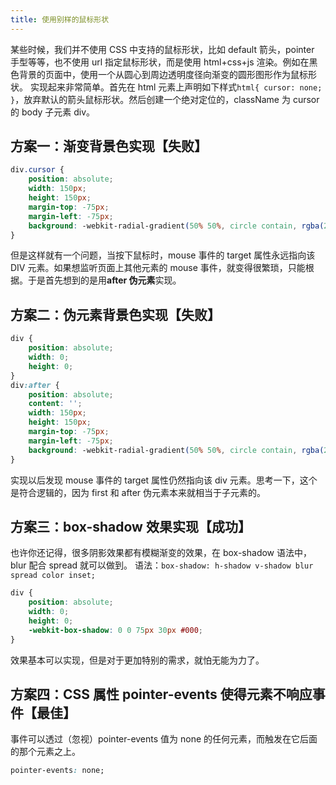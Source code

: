 ```yaml
---
title: 使用别样的鼠标形状
---
```


某些时候，我们并不使用 CSS 中支持的鼠标形状，比如 default 箭头，pointer 手型等等，也不使用 url 指定鼠标形状，而是使用 html+css+js 渲染。例如在黑色背景的页面中，使用一个从圆心到周边透明度径向渐变的圆形图形作为鼠标形状。
实现起来非常简单。首先在 html 元素上声明如下样式`html{ cursor: none; }`，放弃默认的箭头鼠标形状。然后创建一个绝对定位的，className 为 cursor 的 body 子元素 div。

## 方案一：渐变背景色实现【失败】

```css
div.cursor {
    position: absolute;
    width: 150px;
    height: 150px;
    margin-top: -75px;
    margin-left: -75px;
    background: -webkit-radial-gradient(50% 50%, circle contain, rgba(255, 255, 255, 1), rgba(255, 255, 255, 0));
}
```

但是这样就有一个问题，当按下鼠标时，mouse 事件的 target 属性永远指向该 DIV 元素。如果想监听页面上其他元素的 mouse 事件，就变得很繁琐，只能根据。于是首先想到的是用**after 伪元素**实现。

## 方案二：伪元素背景色实现【失败】

```css
div {
    position: absolute;
    width: 0;
    height: 0;
}
div:after {
    position: absolute;
    content: '';
    width: 150px;
    height: 150px;
    margin-top: -75px;
    margin-left: -75px;
    background: -webkit-radial-gradient(50% 50%, circle contain, rgba(255, 255, 255, 1), rgba(255, 255, 255, 0));
}
```

实现以后发现 mouse 事件的 target 属性仍然指向该 div 元素。思考一下，这个是符合逻辑的，因为 first 和 after 伪元素本来就相当于子元素的。

## 方案三：box-shadow 效果实现【成功】

也许你还记得，很多阴影效果都有模糊渐变的效果，在 box-shadow 语法中，blur 配合 spread 就可以做到。
语法：`box-shadow: h-shadow v-shadow blur spread color inset;`

```css
div {
    position: absolute;
    width: 0;
    height: 0;
    -webkit-box-shadow: 0 0 75px 30px #000;
}
```

效果基本可以实现，但是对于更加特别的需求，就怕无能为力了。

## 方案四：CSS 属性 pointer-events 使得元素不响应事件【最佳】

事件可以透过（忽视）pointer-events 值为 none 的任何元素，而触发在它后面的那个元素之上。

```css
pointer-events: none;
```
